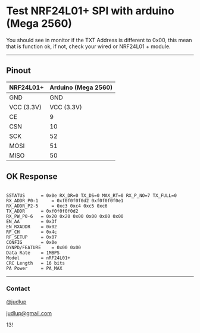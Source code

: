 # Test NRF24L01+ SPI with arduino (Mega 2560)

 

You should see in monitor if the TXT Address is different to 0x00, this mean that is function ok, if not, check your wired or NRF24L01 + module.

* * *

## Pinout

| NRF24L01+  | Arduino (Mega 2560) |
|------------|---------------------|
| GND        | GND                 |
| VCC (3.3V) | VCC (3.3V)          |
| CE         | 9                   |
| CSN        | 10                  |
| SCK        | 52                  |
| MOSI       | 51                  |
| MISO       | 50                  |

## OK Response

```

SSTATUS		 = 0x0e RX_DR=0 TX_DS=0 MAX_RT=0 RX_P_NO=7 TX_FULL=0
RX_ADDR_P0-1	 = 0xf0f0f0f0d2 0xf0f0f0f0e1
RX_ADDR_P2-5	 = 0xc3 0xc4 0xc5 0xc6
TX_ADDR		 = 0xf0f0f0f0d2
RX_PW_P0-6	 = 0x20 0x20 0x00 0x00 0x00 0x00
EN_AA		 = 0x3f
EN_RXADDR	 = 0x02
RF_CH		 = 0x4c
RF_SETUP	 = 0x07
CONFIG		 = 0x0e
DYNPD/FEATURE	 = 0x00 0x00
Data Rate	 = 1MBPS
Model		 = nRF24L01+
CRC Length	 = 16 bits
PA Power	 = PA_MAX

```

* * *
### Contact

[@judlup](http://twitter.com/judlup)

judlup@gmail.com

13!


